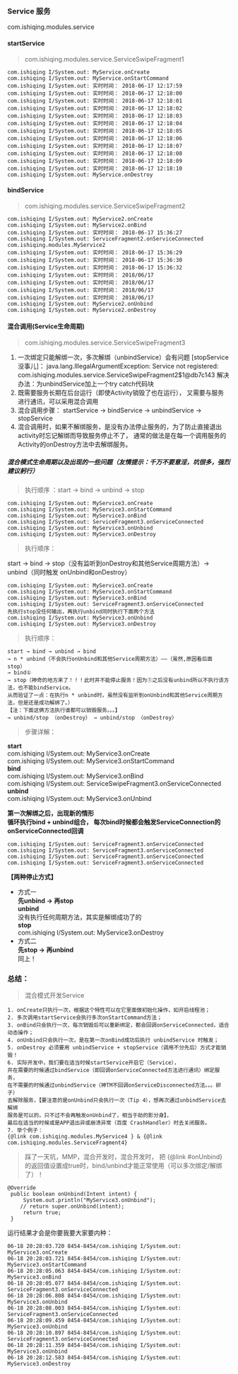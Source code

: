 ### Service 服务
com.ishiqing.modules.service
#### startService
> com.ishiqing.modules.service.ServiceSwipeFragment1
```
com.ishiqing I/System.out: MyService.onCreate
com.ishiqing I/System.out: MyService.onStartCommand
com.ishiqing I/System.out: 实时时间： 2018-06-17 12:17:59
com.ishiqing I/System.out: 实时时间： 2018-06-17 12:18:00
com.ishiqing I/System.out: 实时时间： 2018-06-17 12:18:01
com.ishiqing I/System.out: 实时时间： 2018-06-17 12:18:02
com.ishiqing I/System.out: 实时时间： 2018-06-17 12:18:03
com.ishiqing I/System.out: 实时时间： 2018-06-17 12:18:04
com.ishiqing I/System.out: 实时时间： 2018-06-17 12:18:05
com.ishiqing I/System.out: 实时时间： 2018-06-17 12:18:06
com.ishiqing I/System.out: 实时时间： 2018-06-17 12:18:07
com.ishiqing I/System.out: 实时时间： 2018-06-17 12:18:08
com.ishiqing I/System.out: 实时时间： 2018-06-17 12:18:09
com.ishiqing I/System.out: 实时时间： 2018-06-17 12:18:10
com.ishiqing I/System.out: MyService.onDestroy
```
#### bindService
> com.ishiqing.modules.service.ServiceSwipeFragment2
```
com.ishiqing I/System.out: MyService2.onCreate
com.ishiqing I/System.out: MyService2.onBind
com.ishiqing I/System.out: 实时时间： 2018-06-17 15:36:27
com.ishiqing I/System.out: ServiceFragment2.onServiceConnected com.ishiqing.modules.MyService2
com.ishiqing I/System.out: 实时时间： 2018-06-17 15:36:29
com.ishiqing I/System.out: 实时时间： 2018-06-17 15:36:30
com.ishiqing I/System.out: 实时时间： 2018-06-17 15:36:32
com.ishiqing I/System.out: 实时时间： 2018/06/17
com.ishiqing I/System.out: 实时时间： 2018/06/17
com.ishiqing I/System.out: 实时时间： 2018/06/17
com.ishiqing I/System.out: 实时时间： 2018/06/17
com.ishiqing I/System.out: MyService2.onUnbind
com.ishiqing I/System.out: MyService2.onDestroy
```
#### 混合调用(Service生命周期)
> com.ishiqing.modules.service.ServiceSwipeFragment3

  1. 一次绑定只能解绑一次，多次解绑（unbindService）会有问题 [stopService没事儿]：
  java.lang.IllegalArgumentException: Service not registered: com.ishiqing.modules.service.ServiceSwipeFragment2$1@db7c143
  解决办法：为unbindService加上一个try catch代码块
  2. 既需要服务长期在后台运行（即使Activity销毁了也在运行），
  又需要与服务进行通讯，可以采用混合调用
  3. 混合调用步骤：
  startService -> bindService -> unbindService -> stopService
  4. 混合调用时，如果不解绑服务，是没有办法停止服务的，为了防止直接退出activity时忘记解绑而导致服务停止不了，
  通常的做法是在每一个调用服务的Activity的onDestroy方法中去解绑服务。

##### 混合模式生命周期以及出现的一些问题（友情提示：千万不要意淫，坑很多，强烈建议躬行）

> 执行顺序 ：start → bind → unbind → stop

    com.ishiqing I/System.out: MyService3.onCreate
    com.ishiqing I/System.out: MyService3.onStartCommand
    com.ishiqing I/System.out: MyService3.onBind
    com.ishiqing I/System.out: ServiceFragment3.onServiceConnected
    com.ishiqing I/System.out: MyService3.onUnbind
    com.ishiqing I/System.out: MyService3.onDestroy
    
> 执行顺序：

start → bind → stop（没有监听到onDestroy和其他Service周期方法）→ unbind（同时触发 onUnbind和onDestroy）<br>

    com.ishiqing I/System.out: MyService3.onCreate
    com.ishiqing I/System.out: MyService3.onStartCommand
    com.ishiqing I/System.out: MyService3.onBind
    com.ishiqing I/System.out: ServiceFragment3.onServiceConnected
    先执行stop没任何输出，再执行unbind同时执行下面两个方法
    com.ishiqing I/System.out: MyService3.onUnbind
    com.ishiqing I/System.out: MyService3.onDestroy

> 执行顺序：

    start → bind → unbind → bind
    → n * unbind（不会执行onUnbind和其他Service周期方法）——（虽然,原因看后面stop）
    → bind①
    → stop（神奇的地方来了！！！此时并不能停止服务！因为①之后没有unbind所以不执行该方法，也不能bindService。
    从而验证了一点：在执行n * unbind时，虽然没有监听到onUnbind和其他Service周期方法，但是还是成功解绑了。）
    【注：下面这俩方法执行谁都可以销毁服务。。。】
    → unbind/stop （onDestroy） → unbind/stop （onDestroy）

> 步骤详解：

**start**<br>
com.ishiqing I/System.out: MyService3.onCreate<br>
com.ishiqing I/System.out: MyService3.onStartCommand<br>
**bind**<br>
com.ishiqing I/System.out: MyService3.onBind<br>
com.ishiqing I/System.out: ServiceSwipeFragment3.onServiceConnected<br>
**unbind**<br>
com.ishiqing I/System.out: MyService3.onUnbind<br>

**第一次解绑之后，出现新的情形**<br>
**循环执行bind + unbind组合，
每次bind时候都会触发ServiceConnection的onServiceConnected回调**<br>

    com.ishiqing I/System.out: ServiceFragment3.onServiceConnected
    com.ishiqing I/System.out: ServiceFragment3.onServiceConnected
    com.ishiqing I/System.out: ServiceFragment3.onServiceConnected
    com.ishiqing I/System.out: ServiceFragment3.onServiceConnected

**【两种停止方式】**<br>
- 方式一<br>
**先unbind → 再stop**<br>
**unbind**<br>
没有执行任何周期方法，其实是解绑成功了的<br>
**stop**<br>
com.ishiqing I/System.out: MyService3.onDestroy<br>
- 方式二<br>
**先stop → 再unbind**<br>
同上！

### 总结：
> 混合模式开发Service

    1. onCreate只执行一次，根据这个特性可以在它里面做初始化操作，如开启线程池；
    2. 多次调用startService会执行多次onStartCommand方法；
    3. onBind只会执行一次，每次销毁后可以重新绑定，都会回调onServiceConnected，适合动态操作；
    4. onUnbind只会执行一次，是在第一次onBind成功后执行 unbindService 时触发；
    5. onDestroy 必须要用 unbindService + stopService（调用不分先后）方式才能销毁！
    6. 实际开发中，我们要在适当时候startService开启它（Service），
    并在需要的时候通过bindService（即回调onServiceConnected方法进行通讯）绑定服务，
    在不需要的时候通过unbindService（神TM不回调onServiceDisconnected方法。。。卵子）
    去解除服务，【要注意的是onUnbind只会执行一次（Tip 4），想再次通过unbindService去解绑
    服务是可以的，只不过不会再触发onUnbind了，相当于劫的影分身】，
    最后在适当的时候或是APP退出异或崩溃异常（百度 CrashHandler）时去关闭服务。
    7. 举个例子：
    {@link com.ishiqing.modules.MyService4 } & {@link com.ishiqing.modules.ServiceFragment4}

 > 踩了一天坑，MMP，混合开发时，混合开发时，
 把 {@link #onUnbind} 的返回值设置成true时，bind/unbind才能正常使用（可以多次绑定/解绑了）！

    @Override
     public boolean onUnbind(Intent intent) {
         System.out.println("MyService3.onUnbind");
        // return super.onUnbind(intent);
         return true;
     }
运行结果才会是你要我要大家要内种：

    06-18 20:28:03.720 8454-8454/com.ishiqing I/System.out: MyService3.onCreate
    06-18 20:28:03.721 8454-8454/com.ishiqing I/System.out: MyService3.onStartCommand
    06-18 20:28:05.063 8454-8454/com.ishiqing I/System.out: MyService3.onBind
    06-18 20:28:05.077 8454-8454/com.ishiqing I/System.out: ServiceFragment3.onServiceConnected
    06-18 20:28:06.808 8454-8454/com.ishiqing I/System.out: MyService3.onUnbind
    06-18 20:28:08.003 8454-8454/com.ishiqing I/System.out: ServiceFragment3.onServiceConnected
    06-18 20:28:09.459 8454-8454/com.ishiqing I/System.out: MyService3.onUnbind
    06-18 20:28:10.897 8454-8454/com.ishiqing I/System.out: ServiceFragment3.onServiceConnected
    06-18 20:28:11.359 8454-8454/com.ishiqing I/System.out: MyService3.onUnbind
    06-18 20:28:12.583 8454-8454/com.ishiqing I/System.out: MyService3.onDestroy




